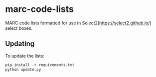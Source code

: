 # marc-code-lists

MARC code lists formatted for use in Select2(https://select2.github.io/) select boxes.

## Updating

To update the lists:

```Python
pip install -r requirements.txt
python update.py
```
